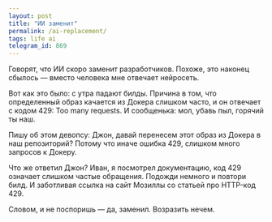 ```yaml
---
layout: post
title: "ИИ заменит"
permalink: /ai-replacement/
tags: life ai
telegram_id: 869
---
```


Говорят, что ИИ скоро заменит разработчиков. Похоже, это наконец сбылось —
вместо человека мне отвечает нейросеть.

Вот как это было: с утра падают билды. Причина в том, что определенный образ
качается из Докера слишком часто, и он отвечает с кодом 429: Too many
requests. И сообщенька: мол, убавь пыл, горячий ты наш.

Пишу об этом девопсу: Джон, давай перенесем этот образ из Докера в наш
репозиторий? Потому что иначе ошибка 429, слишком много запросов к Докеру.

Что же ответил Джон? Иван, я посмотрел документацию, код 429 означает слишком
частые обращения. Подожди немного и повтори билд. И заботливая ссылка на сайт
Мозиллы со статьей про HTTP-код 429.

Словом, и не поспоришь — да, заменил. Возразить нечем.
